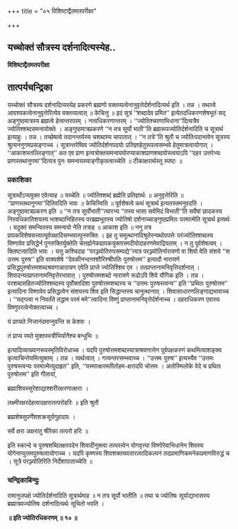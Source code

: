 +++
title = "०५ विशिष्टाद्वैतमतपरीक्षा"

+++


## यच्चोक्तं सौत्रस्य दर्शनादित्यस्येह..

**विशिष्टाद्वैतमतपरीक्षा**

## **तात्पर्यचन्द्रिका**

यच्चोक्तं सौत्रस्य दर्शनादित्यस्येह प्रकरणे ब्रह्मणो वक्तव्यत्वेनानुवृत्तेर्दर्शनादित्यर्थ इति । तन्न । तथात्वे आवश्यकत्वेनानुवृत्तेरित्येव वक्तव्यत्वात् ॥ केचित्तु ॥ इदं सूत्रं ‘‘शब्दादेव प्रमित’’ इत्येतदधिकरणशेषभूतं सद् अङ्गुष्ठमात्रस्य ब्रह्मत्वे हेत्वन्तरपरम् । नत्वधिकरणान्तरम् । ‘‘ज्योतिश्चरणाभिधाना’’दित्यत्रैव ज्योतिश्शब्दसमन्वयोक्तेः । अङ्गुष्ठमात्रप्रकरणे ‘‘न तत्र सूर्यो भाती’’ति ब्रह्मरूपज्योतिर्दर्शनादिति च सूत्रार्थ इत्याहुः । तन्न । तच्छेषत्वे तदानन्तर्यस्य चशब्दस्य चापातात् । ‘‘न तत्रे’’ति श्रुतौ च ज्योतिःपदाभावेन सूत्रस्य श्रुत्यननुगमप्रसङ्गाच्च । सूत्रान्तरेष्विव ज्योतिर्दर्शनपदयोः प्रतिज्ञाहेतुरूपत्वसम्भवे हेतुमात्रत्वायोगात् । ‘‘आकाशस्तल्लिङ्गात्’’ अत एव प्राण इत्यत्रोक्तसमन्वययोरप्याकाशप्राणशब्दयोस्त्वयाऽपि ‘‘दहर उत्तरेभ्यः प्राणस्तथानुगमा’’दित्यत्र पुनः समन्वयस्याङ्गीकृतत्वाच्चेति ॥ टीकाक्षरार्थस्तु स्पष्टः ॥

### **प्रकाशिका**

सूत्रार्थोऽप्ययुक्त एवेत्याह ॥ यच्चेति ॥ ज्योतिश्शब्दं ब्रह्मेति प्रतिज्ञार्थः ॥ अनुवृत्तेरिति ॥ ‘‘प्राणस्तथानुगमा’’दितिवदिति भावः ॥ केचित्त्विति ॥ पूर्वशेषत्वे कथं सूत्रार्थ इत्यतस्तमनुवदति । अङ्गुष्ठमात्रप्रकरण इति ॥ ‘‘न तत्र सूर्योभाती’’त्यारभ्य ‘‘तस्य भासा सर्वमिदं विभाती’’ति सर्वेषां छादकस्य निरवधिकातिशयस्य भाशब्दाभिहितस्य परब्रह्मभूतस्य ज्योतिषो दर्शनाच्चाङ्गुष्ठप्रमितः परमात्मेति सूत्रार्थ इत्यर्थः । यदुक्तं समन्वितस्य समन्वयो नेति तत्राह ॥ आकाश इति ॥ ननु तत्र प्रापकविशेषसत्त्वात्पूर्वपक्षादिसम्भवात्पुनरुक्तिः । इह तु समुत्थानादिश्रुतेरन्यथोपपत्तेः परंज्योतिश्शब्दस्य विष्णावेव प्रसिद्धेर्न पुनरुक्तिर्युक्तेति चेत्तर्ह्यनेकप्रापकयुक्तास्मदीयोदाहरणमेवाद्रियताम् । न तु पूर्वशेषत्वम् । क्लिष्टत्वादिति भावः । यत्तु कश्चिदाह ‘‘परञ्ज्योतिरुपसम्पद्ये’’त्यत्र परञ्ज्योतिर्नारायणो वा शिवो वेति संशये ‘‘स उत्तमः पुरुष’’ इति वाक्यशेषे ‘‘देवकीनन्दनश्शौरिश्श्रीपतिः पुरुषोत्तम’’ इत्यादौ नारायणे प्रसिद्धपुरुषोत्तमशब्दश्रवणान्नारायण एवेति प्राप्ते ज्योतिश्शिव एव । तत्प्राप्तानामनिवृत्तिदर्शनात् । शिवादन्यत्प्राप्तानामनिवृत्तेरभावात् । पुरुषोत्तमशब्दो नारायणे रूढोऽपि शिवे यौगिक इति । तन्न । परशब्दसहितज्योतिश्शब्दस्य पूर्वोक्तदिशा पुरुषोत्तमशब्दस्य च ‘‘उत्तमः पुरुषस्त्वन्य’’ इति ‘‘प्रथितः पुरुषोत्तम’’ इत्यादिना विष्णावेव प्रसिद्धत्वेन संशयस्य शिव इति सिद्धान्तस्य चानुत्थानात् । शिवासाधारणलिङ्गाद्यभावाच्च । ‘‘यद्गत्वा न निवर्तंते तद्धाम परमं ममे’’त्यादिना विष्णुं प्राप्तानामनिवृत्तेर्दर्शनाच्च । दहराधिकरण एवास्य विष्णुपरत्वेनोक्तत्वाच्च ।

यं प्राप्यते निजानंदमाप्नुवन्ति स केशवः ।

तं प्राप्य रमते मुक्तस्स्त्रीभिर्यानैश्च बन्धुभिः ॥

इत्यादिव्याख्यानरूपस्मृतिविरोधाच्च । यदपि पुरुषोत्तमशब्दस्यात्राश्रवणात्तेन पूर्वपक्षकरणं कथमित्याशङ्क्य कृत्वाचिन्तेयमित्युक्तम् । तन्न । व्यर्थत्वात् । गत्यन्तरसम्भवाच्च । ‘‘उत्तमः पुरुष’’ इत्यस्यैव ‘‘उत्तमः पुरुषस्त्वन्यः परमात्मेत्युदाहृत’’ इति, ‘‘यस्मात्क्षरमतीतोहम-क्षरादपि चोत्तमः । अतोस्मिलोके वेदे च प्रथितः पुरुषोत्तम’’ इति गीतायां,

ब्रह्माशिवस्सुरेशाद्याश्शरीरक्षरणात्क्षराः ।

लक्ष्मीरक्षरदेहत्वादक्षरातत्परोहरिः ॥ इति श्रुतौ

ब्रह्मशेषसुपर्णेशशक्रसूर्यगुहादयः ।

सर्वे क्षरा अक्षरातु श्रीरेका तत्परो हरिः ॥

इति स्कान्दे च पुरुषशब्दितक्षरपदेन शिवादीनुक्त्वा तत्परत्वेन योगवृत्त्या विष्णोरेवाभिधानेन शिवस्य योगेनाप्युत्तमपुरुषत्वायोगाच्च । यदपि कृष्णस्य शिवशक्तयवतारत्वादिकल्पनं तदप्रामाणिकमनेकप्रमाणविरुद्धं च । सूत्रे परञ्ज्योतिरिति निर्देशापाताच्चेति ॥

### **चन्द्रिकाबिन्दुः**

रामानुजपक्षे ज्योतिर्दर्शनादिति सूत्रार्थमाह ॥ न तत्र सूर्यो भातीति ॥ तथा च ज्योतिषः सूर्याद्याभासस्य ब्रह्माख्यज्योतिषः दर्शनादित्यर्थः सूचितो भवति ।

**॥ इति ज्योतिरधिकरणम् ॥ १० ॥**

